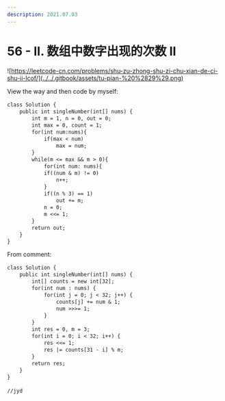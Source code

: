 ```yaml
---
description: 2021.07.03
---
```


# 56 - II. 数组中数字出现的次数 II

![https://leetcode-cn.com/problems/shu-zu-zhong-shu-zi-chu-xian-de-ci-shu-ii-lcof/](../../.gitbook/assets/tu-pian-%20%2829%29.png)

View the way and then code by myself:

```text
class Solution {
    public int singleNumber(int[] nums) {
        int m = 1, n = 0, out = 0;
        int max = 0, count = 1;
        for(int num:nums){
            if(max < num)
                max = num;
        }
        while(m <= max && m > 0){ 
            for(int num: nums){
            if((num & m) != 0)
                n++;
            }
            if((n % 3) == 1)
                out += m;
            n = 0;
            m <<= 1;
        }
        return out;
    }
}
```

From comment:

```text
class Solution {
    public int singleNumber(int[] nums) {
        int[] counts = new int[32];
        for(int num : nums) {
            for(int j = 0; j < 32; j++) {
                counts[j] += num & 1;
                num >>>= 1;
            }
        }
        int res = 0, m = 3;
        for(int i = 0; i < 32; i++) {
            res <<= 1;
            res |= counts[31 - i] % m;
        }
        return res;
    }
}

//jyd

```



